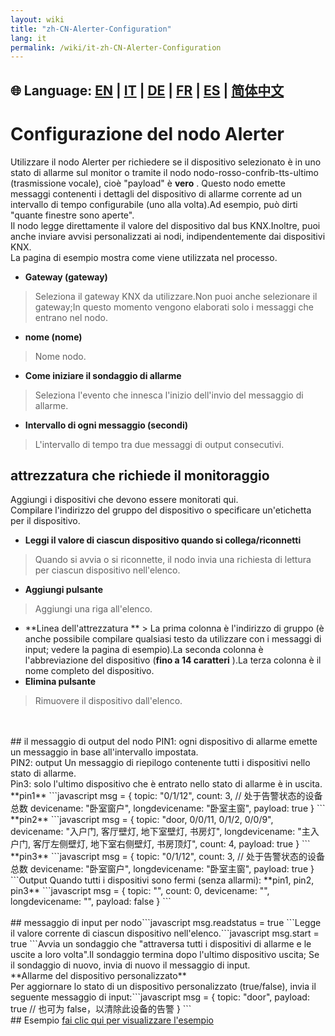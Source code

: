 ```yaml
---
layout: wiki
title: "zh-CN-Alerter-Configuration"
lang: it
permalink: /wiki/it-zh-CN-Alerter-Configuration
---
```

🌐 Language: [EN](https://supergiovane.github.io/node-red-contrib-knx-ultimate/wiki/Alerter-Configuration) | [IT](https://supergiovane.github.io/node-red-contrib-knx-ultimate/wiki/it-Alerter-Configuration) | [DE](https://supergiovane.github.io/node-red-contrib-knx-ultimate/wiki/de-Alerter-Configuration) | [FR](https://supergiovane.github.io/node-red-contrib-knx-ultimate/wiki/fr-Alerter-Configuration) | [ES](https://supergiovane.github.io/node-red-contrib-knx-ultimate/wiki/es-Alerter-Configuration) | [简体中文](https://supergiovane.github.io/node-red-contrib-knx-ultimate/wiki/zh-CN-Alerter-Configuration)
---
# Configurazione del nodo Alerter
Utilizzare il nodo Alerter per richiedere se il dispositivo selezionato è in uno stato di allarme sul monitor o tramite il nodo nodo-rosso-confrib-tts-ultimo (trasmissione vocale), cioè "payload" è **vero** .
Questo nodo emette messaggi contenenti i dettagli del dispositivo di allarme corrente ad un intervallo di tempo configurabile (uno alla volta).Ad esempio, può dirti "quante finestre sono aperte". <br/>
Il nodo legge direttamente il valore del dispositivo dal bus KNX.Inoltre, puoi anche inviare avvisi personalizzati ai nodi, indipendentemente dai dispositivi KNX.<br/>
La pagina di esempio mostra come viene utilizzata nel processo.<br/>
- **Gateway (gateway)**
> Seleziona il gateway KNX da utilizzare.Non puoi anche selezionare il gateway;In questo momento vengono elaborati solo i messaggi che entrano nel nodo.
- **nome (nome)**
> Nome nodo.
- **Come iniziare il sondaggio di allarme**
> Seleziona l'evento che innesca l'inizio dell'invio del messaggio di allarme.
- **Intervallo di ogni messaggio (secondi)**
> L'intervallo di tempo tra due messaggi di output consecutivi.
## attrezzatura che richiede il monitoraggio
Aggiungi i dispositivi che devono essere monitorati qui.<br/>
Compilare l'indirizzo del gruppo del dispositivo o specificare un'etichetta per il dispositivo.<br/>
- **Leggi il valore di ciascun dispositivo quando si collega/riconnetti**
> Quando si avvia o si riconnette, il nodo invia una richiesta di lettura per ciascun dispositivo nell'elenco.
- **Aggiungi pulsante**
> Aggiungi una riga all'elenco.
- **Linea dell'attrezzatura ** > La prima colonna è l'indirizzo di gruppo (è anche possibile compilare qualsiasi testo da utilizzare con i messaggi di input; vedere la pagina di esempio).La seconda colonna è l'abbreviazione del dispositivo (**fino a 14 caratteri** ).La terza colonna è il nome completo del dispositivo.
- **Elimina pulsante**
> Rimuovere il dispositivo dall'elenco.
<br/>
<br/>
## il messaggio di output del nodo
PIN1: ogni dispositivo di allarme emette un messaggio in base all'intervallo impostata.<br/>
PIN2: output Un messaggio di riepilogo contenente tutti i dispositivi nello stato di allarme.<br/>
Pin3: solo l'ultimo dispositivo che è entrato nello stato di allarme è in uscita.<br/>
**pin1** ```javascript
msg = {
  topic: "0/1/12",
  count: 3, // 处于告警状态的设备总数
  devicename: "卧室窗户",
  longdevicename: "卧室主窗",
  payload: true
}
``` **pin2** ```javascript
msg = {
  topic: "door, 0/0/11, 0/1/2, 0/0/9",
  devicename: "入户门, 客厅壁灯, 地下室壁灯, 书房灯",
  longdevicename: "主入户门, 客厅左侧壁灯, 地下室右侧壁灯, 书房顶灯",
  count: 4,
  payload: true
}
``` **pin3** ```javascript
msg = {
  topic: "0/1/12",
  count: 3, // 处于告警状态的设备总数
  devicename: "卧室窗户",
  longdevicename: "卧室主窗",
  payload: true
}
```Output Quando tutti i dispositivi sono fermi (senza allarmi):
**pin1, pin2, pin3** ```javascript
msg = {
  topic: "",
  count: 0,
  devicename: "",
  longdevicename: "",
  payload: false
}
```<br/>
<br/>
## messaggio di input per nodo```javascript
msg.readstatus = true
```Legge il valore corrente di ciascun dispositivo nell'elenco.```javascript
msg.start = true
```Avvia un sondaggio che "attraversa tutti i dispositivi di allarme e le uscite a loro volta".Il sondaggio termina dopo l'ultimo dispositivo uscita; Se il sondaggio di nuovo, invia di nuovo il messaggio di input.
<br/>
**Allarme del dispositivo personalizzato** <br/>
Per aggiornare lo stato di un dispositivo personalizzato (true/false), invia il seguente messaggio di input:```javascript
msg = {
  topic: "door",
  payload: true // 也可为 false，以清除此设备的告警
}
```<br/>
## Esempio
<a href = "/node-red-contrib-knx-ultimate/wiki/samplealerter"> fai clic qui per visualizzare l'esempio </a>
<br/>
<br/>
<br/>
